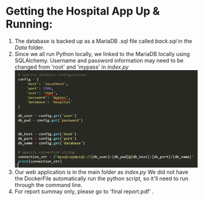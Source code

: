 # Getting the Hospital App Up & Running:

1. The database is backed up as a MariaDB .sql file called <em>back.sql</em> in the *Data* folder.
2. Since we all run Python locally, we linked to the MariaDB locally using SQLAlchemy. Username and password information may need to be changed from 'root' and 'mypass' in *index.py* ![screen](Screen.JPG)
3. Our web application is in the main folder as *index.py* We did not have the DockerFile automatically run the python script, so it'll need to run through the command line. 
4. For report summay only, please go to 'final report.pdf' .
